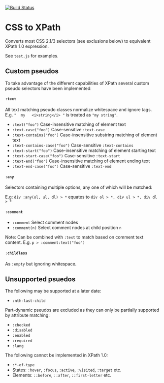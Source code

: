 [![Build Status](https://travis-ci.org/peteboere/csstoxpath.svg?branch=master)](https://travis-ci.org/peteboere/csstoxpath)

# CSS to XPath

Converts most CSS 2.1/3 selectors (see exclusions below) to equivalent XPath 1.0 expression.

See `test.js` for examples.


## Custom pseudos

To take advantage of the different capabilities of XPath several custom pseudo selectors have been implemented:

#### `:text`

All text matching pseudo classes normalize whitespace and ignore tags.
E.g. `"  my   <i>string</i> "` is treated as `"my string"`.

* `:text("foo")` Case-insensitive matching of element text
* `:text-case("foo")` Case-sensitive `:text-case`
* `:text-contains("foo")` Case-insensitive substring matching of element text
* `:text-contains-case("foo")` Case-sensitive `:text-contains`
* `:text-start("foo")` Case-insensitive matching of element starting text
* `:text-start-case("foo")` Case-sensitive `:text-start`
* `:text-end("foo")` Case-insensitive matching of element ending text
* `:text-end-case("foo")` Case-sensitive `:text-end`

#### `:any`

Selectors containing multiple options, any one of which will be matched:

E.g: `div :any(ol, ul, dl) > *` equates to `div ol > *, div ul > *, div dl > *`

#### `:comment`

* `:comment` Select comment nodes
* `:comment(n)` Select comment nodes at child position `n`

Note: Can be combined with `:text` to match based on comment text content. E.g. `p > :comment:text("foo")`

#### `:childless`

As `:empty` but ignoring whitespace.


## Unsupported psuedos

The following may be supported at a later date:

* `:nth-last-child`

Part-dynamic pseudos are excluded as they can only be partially supported by attribute matching:

* `:checked`
* `:disabled`
* `:enabled`
* `:required`
* `:lang`

The following cannot be implemented in XPath 1.0:

* `:*-of-type`
* States: `:hover`, `:focus`, `:active`, `:visited`, `:target` etc.
* Elements: `::before`, `::after`, `::first-letter` etc.
